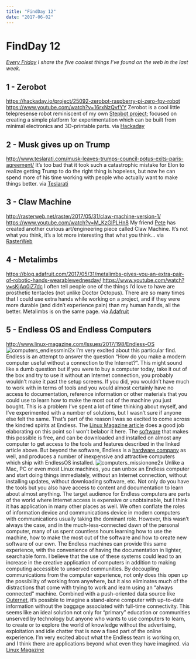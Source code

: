 ```yaml
---
title: "FindDay 12"
date: "2017-06-02"
---
```


<div class="content">
<h1 id="findday-12">FindDay 12</h1>
<p><em><a href="https://jjg.2soc.net/category/findday/" target="_blank">Every Friday</a> I share the five coolest things I’ve found on the web in the last week.</em></p>
<h2 id="1-zerobot">1 - Zerobot</h2>
<p><a href="https://hackaday.io/project/25092-zerobot-raspberry-pi-zero-fpv-robot" target="_blank">https://hackaday.io/project/25092-zerobot-raspberry-pi-zero-fpv-robot</a> <a href="https://www.youtube.com/watch?v=16rxNzQvfYY" target="_blank">https://www.youtube.com/watch?v=16rxNzQvfYY</a> Zerobot is a cool little telepresense robot reminiscent of my own <a href="https://jjg.2soc.net/category/stepbot/" target="_blank">Stepbot project</a>; focused on creating a simple platform for experimentation which can be built from minimal electronics and 3D-printable parts. via <a href="https://hackaday.com" target="_blank">Hackaday</a>  </p>
<h2 id="2-musk-gives-up-on-trump">2 - Musk gives up on Trump</h2>
<p><a href="http://www.teslarati.com/musk-leaves-trumps-council-potus-exits-paris-agreement/" target="_blank">http://www.teslarati.com/musk-leaves-trumps-council-potus-exits-paris-agreement/</a> It’s too bad that it took such a catastrophic mistake for Elon to realize getting Trump to do the right thing is hopeless, but now he can spend more of his time working with people who actually want to make things better. via <a href="http://www.teslarati.com" target="_blank">Teslarati</a>  </p>
<h2 id="3-claw-machine">3 - Claw Machine</h2>
<p><a href="http://rasterweb.net/raster/2017/05/31/claw-machine-version-1/" target="_blank">http://rasterweb.net/raster/2017/05/31/claw-machine-version-1/</a> <a href="https://www.youtube.com/watch?v=M_KzGlPLHn8" target="_blank">https://www.youtube.com/watch?v=M_KzGlPLHn8</a> My friend <a href="http://rasterweb.net" target="_blank">Pete</a> has created another curious art/engineering piece called Claw Machine. It’s not what you think, it’s a lot more interesting that what you think… via <a href="http://rasterweb.net" target="_blank">RasterWeb</a>  </p>
<h2 id="4-metalimbs">4 - Metalimbs</h2>
<p><a href="https://blog.adafruit.com/2017/05/31/metalimbs-gives-you-an-extra-pair-of-robotic-hands-wearablewednesday/" target="_blank">https://blog.adafruit.com/2017/05/31/metalimbs-gives-you-an-extra-pair-of-robotic-hands-wearablewednesday/</a> <a href="https://www.youtube.com/watch?v=sKjAp0iZ7dc" target="_blank">https://www.youtube.com/watch?v=sKjAp0iZ7dc</a> I often tell people one of the things I’d love to have are prosthetic tentacles (not unlike Doctor Octopus). There are so many times that I could use extra hands while working on a project, and if they were more durable (and didn’t experience pain) than my human hands, all the better. Metalimbs is on the same page. via <a href="https://blog.adafruit.com" target="_blank">Adafruit</a>  </p>
<h2 id="5-endless-os-and-endless-computers">5 - Endless OS and Endless Computers</h2>
<p><a href="http://www.linux-magazine.com/Issues/2017/198/Endless-OS" target="_blank">http://www.linux-magazine.com/Issues/2017/198/Endless-OS</a> <img alt="computers_endlessmini2x" src="/wp/2017/06/computers_endlessmini2x.png"/> I’m very excited about this particular find. Endless is an attempt to answer the question “How do you make a modern computer useful without a connection to the Internet?”. This might sound like a dumb question but if you were to buy a computer today, take it out of the box and try to use it without an Internet connection, you probably wouldn’t make it past the setup screens. If you did, you wouldn’t have much to work with in terms of tools and you would almost certainly have no access to documentation, reference information or other materials that you could use to learn how to make the most out of the machine you just bought. This is a problem I’ve spent a lot of time thinking about myself, and I’ve experimented with a number of solutions, but I wasn’t sure if anyone else felt the same. That’s part of the reason I was so excited to come across the kindred spirits at Endless. The <a href="http://www.linux-magazine.com/Issues/2017/198/Endless-OS" target="_blank">Linux Magazine article</a> does a good job elaborating on this point so I won’t belabor it here. The <a href="https://endlessos.com/download/" target="_blank">software</a> that makes this possible is free, and can be downloaded and installed on almost any computer to get access to the tools and features described in the linked article above. But beyond the software, Endless is a <a href="https://endlessos.com/our-computers/" target="_blank">hardware company</a> as well, and produces a number of inexpensive and attractive computers which ship with EndlessOS installed. <img alt="computers_missionone2x" src="/wp/2017/06/computers_missionone2x.png"/> Unlike a Mac, PC or even most Linux machines, you can unbox an Endless computer and start doing things immediately, without an Internet connection, without installing updates, without downloading software, etc. Not only do you have the tools but you also have access to content and documentation to learn about almost anything. The target audience for Endless computers are parts of the world where Internet access is expensive or unobtainable, but I think it has application in many other places as well. We often conflate the roles of information device and communications device in modern computers with communications usually taking the dominant role. However, this wasn’t always the case, and in the much-less-connected dawn of the personal computer, many of us spent countless hours learning how to use the machine, how to make the most out of the software and how to create new software of our own. The Endless machines can provide this same experience, with the convenience of having the documentation in lighter, searchable form. I believe that the use of these systems could lead to an increase in the creative application of computers in addition to making computing accessible to unserved communities. By decoupling communications from the computer experience, not only does this open up the possibility of working from anywhere, but it also eliminates much of the distractions that come with trying to work and learn using an “always connected” machine. Combined with a push-oriented data source like <a href="https://outernet.is/" target="_blank">Outernet</a>, it’s possible to imagine a stand-alone computer with up-to-date information without the baggage associated with full-time connectivity. This seems like an ideal solution not only for “primary” education or communities unserved by technology but anyone who wants to use computers to learn, to create or to explore the world of knowledge without the advertising, exploitation and idle chatter that is now a fixed part of the online experience. I’m very excited about what the Endless team is working on, and I think there are applications beyond what even they have imagined. via <a href="http://www.linux-magazine.com" target="_blank">Linux Magazine</a></p>
</div>
